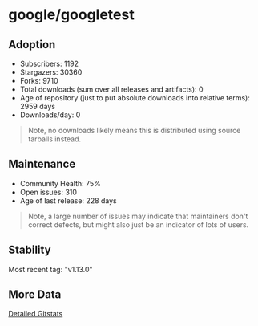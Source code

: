 # google/googletest

## Adoption

- Subscribers: 1192
- Stargazers: 30360
- Forks: 9710
- Total downloads (sum over all releases and artifacts): 0
- Age of repository (just to put absolute downloads into relative terms): 2959 days
- Downloads/day: 0

> Note, no downloads likely means this is distributed using source tarballs instead.

## Maintenance

- Community Health: 75%
- Open issues: 310
- Age of last release: 228 days

> Note, a large number of issues may indicate that maintainers don't correct defects, but might also
> just be an indicator of lots of users.

## Stability

Most recent tag: "v1.13.0"

## More Data

[Detailed Gitstats](/bazel-catalog/gitstats/google/googletest)

